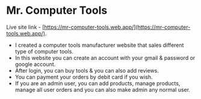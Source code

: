 # Mr. Computer Tools

Live site link - [https://mr-computer-tools.web.app/](https://mr-computer-tools.web.app/).

* I created a computer tools manufacturer website that sales different type of computer tools.
* In this website you can create an account with your gmail & password or google account.
* After login, you can buy tools & you can also add reviews.
* You can payment your orders by debit card if you wish.
* If you are an admin user, you can add products, manage products, manage all user orders and you can also make admin any normal user.